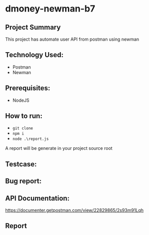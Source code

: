 # dmoney-newman-b7

## Project Summary
This project has automate user API from postman using newman

## Technology Used:
- Postman
- Newman

## Prerequisites:
- NodeJS

## How to run:
- ``` git clone ```
- ``` npm i ```
- ``` node .\report.js ```

A report will be generate in your project source root

## Testcase:
<link>

## Bug report:
<link>

## API Documentation: 
https://documenter.getpostman.com/view/22829865/2s93m91Lqh

## Report
<link>
